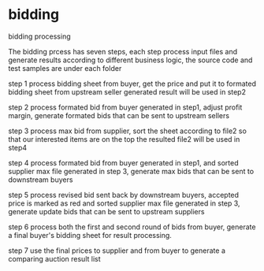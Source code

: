 # bidding
bidding processing

The bidding prcess has seven steps, each step process input files and generate results according to different business logic, the source code and test samples are under each folder

step 1
process bidding sheet from buyer, get the price and put it to formated bidding sheet from upstream seller generated result will be used in step2

step 2
process formated bid from buyer generated in step1, adjust profit margin, generate formated bids that can be sent to upstream sellers

step 3
process max bid from supplier, sort the sheet according to file2 so that our interested items are on the top the resulted file2 will be used in step4

step 4
process formated bid from buyer generated in step1, and sorted supplier max file generated in step 3, generate max bids that can be sent to downstream buyers

step 5
process revised bid sent back by downstream buyers, accepted price is marked as red and sorted supplier max file generated in step 3, generate update bids that can be sent to upstream suppliers

step 6 
process both the first and second round of bids from buyer, generate a final buyer's bidding sheet for result processing.

step 7
use the final prices to supplier and from buyer to generate a comparing auction result list
